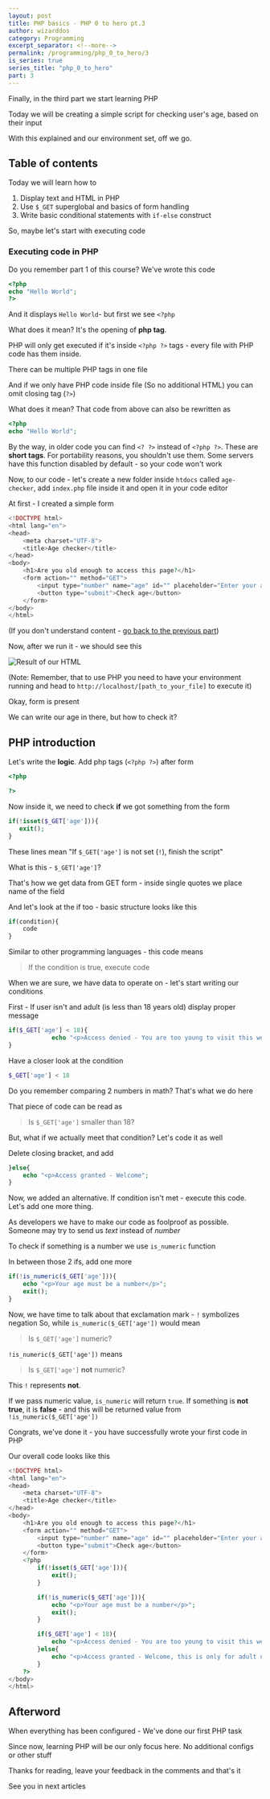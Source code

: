 ```yaml
---
layout: post
title: PHP basics - PHP 0 to hero pt.3
author: wizarddos
category: Programming
excerpt_separator: <!--more-->
permalink: /programming/php_0_to_hero/3
is_series: true
series_title: "php_0_to_hero"
part: 3
---
```


Finally, in the third part we start learning PHP 

Today we will be creating a simple script for checking user's age, based on their input
<!--more-->

With this explained and our environment set, off we go.

## Table of contents

Today we will learn how to

1. Display text and HTML in PHP
2. Use `$_GET` superglobal and basics of form handling
3. Write basic conditional statements with `if-else` construct 

So, maybe let's start with executing code

### Executing code in PHP

Do you remember part 1 of this course? 
We've wrote this code
```php
<?php
echo "Hello World";
?>
```

And it displays `Hello World`- but first we see `<?php` 

What does it mean? 
It's the opening of **php tag**. 

PHP will only get executed if it's inside `<?php ?>` tags - every file with PHP code has them inside.

There can be multiple PHP tags in one file

And if we only have PHP code inside file (So no additional HTML) you can omit closing tag (`?>`)

What does it mean? That code from above can also be rewritten as 
```php
<?php
echo "Hello World";
```


By the way, in older code you can find  `<? ?>` instead of `<?php ?>`. 
These are **short tags**. For portability reasons, you shouldn't use them. Some servers have this function disabled by default - so your code won't work

Now, to our code - let's create a new folder inside `htdocs` called `age-checker`,
add `index.php` file inside it and open it in your code editor

At first - I created a simple form 
```php
<!DOCTYPE html>
<html lang="en">
<head>
    <meta charset="UTF-8">
    <title>Age checker</title>
</head>
<body>
    <h1>Are you old enough to access this page?</h1>
    <form action="" method="GET">
        <input type="number" name="age" id="" placeholder="Enter your age">
        <button type="submit">Check age</button>
    </form>
</body>
</html>
```

(If you don't understand content - [go back to the previous part](https://wizarddos.github.io/blog/programming/php_0_to_hero/2))

Now, after we run it - we should see this 

![Result of our HTML](https://dev-to-uploads.s3.amazonaws.com/uploads/articles/5c0ftrrd7a5re5svw5me.png)

(Note: Remember, that to use PHP you need to have your environment running and head to `http://localhost/[path_to_your_file]` to execute it)

Okay, form is present

We can write our age in there, but how to check it?

## PHP introduction

Let's write the **logic**. Add php tags (`<?php ?>`) after form 
```php
<?php

?>
```

Now inside it, we need to check **if** we got something from the form

```php
if(!isset($_GET['age'])){
   exit();
}
```

These lines mean "If `$_GET['age']` is not set (`!`), finish the script"

What is this - `$_GET['age']`?

That's how we get data from GET form - inside single quotes we place name of the field

And let's look at the if too - basic structure looks like this

```php
if(condition){
    code
}
```

Similar to other programming languages - this code means
> If the condition is true, execute code

When we are sure, we have data to operate on - let's start writing our conditions

First - If user isn't and adult (is less than 18 years old) display proper message
```php
if($_GET['age'] < 18){
            echo "<p>Access denied - You are too young to visit this website</p>";
}
```

Have a closer look at the condition

```php
$_GET['age'] < 18
```
Do you remember comparing 2 numbers in math? That's what we do here

That piece of code can be read as
> Is `$_GET['age']` smaller than 18? 

But, what if we actually meet that condition? Let's code it as well

Delete closing bracket, and add
```php
}else{
    echo "<p>Access granted - Welcome";
}
```

Now, we added an alternative. If condition isn't met - execute this code. Let's add one more thing. 

As developers we have to make our code as foolproof as possible. Someone may try to send us *text* instead of  *number*

To check if something is a number we use `is_numeric` function

In between those 2 ifs, add one more

```php
if(!is_numeric($_GET['age'])){
    echo "<p>Your age must be a number</p>";
    exit();
}
```

Now, we have time to talk about that exclamation mark - `!` symbolizes negation
So, while `is_numeric($_GET['age'])` would mean
> Is `$_GET['age']` numeric?

`!is_numeric($_GET['age'])` means
> Is `$_GET['age']` **not** numeric?

This `!` represents **not**.

If we pass numeric value, `is_numeric` will return `true`. 
If something is **not true**, it is **false** - and this will be returned value from `!is_numeric($_GET['age'])`

Congrats, we've done it - you have successfully wrote your first code in PHP

Our overall code looks like this
```php
<!DOCTYPE html>
<html lang="en">
<head>
    <meta charset="UTF-8">
    <title>Age checker</title>
</head>
<body>
    <h1>Are you old enough to access this page?</h1>
    <form action="" method="GET">
        <input type="number" name="age" id="" placeholder="Enter your age">
        <button type="submit">Check age</button>
    </form>
    <?php
        if(!isset($_GET['age'])){
            exit();
        }

        if(!is_numeric($_GET['age'])){
            echo "<p>Your age must be a number</p>";
            exit();
        }

        if($_GET['age'] < 18){
            echo "<p>Access denied - You are too young to visit this website</p>";
        }else{
            echo "<p>Access granted - Welcome, this is only for adult users";
        }
    ?>
</body>
</html>
```
## Afterword

When everything has been configured - We've done our first PHP task

Since now, learning PHP will be our only focus here. No additional configs or other stuff 

Thanks for reading, leave your feedback in the comments and that's it

See you in next articles
